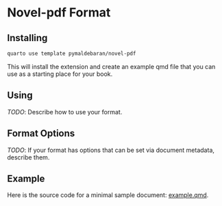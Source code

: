 # Novel-pdf Format

## Installing

```bash
quarto use template pymaldebaran/novel-pdf
```

This will install the extension and create an example qmd file that you can use as a starting place for your book.

## Using

*TODO*: Describe how to use your format.

## Format Options

*TODO*: If your format has options that can be set via document metadata, describe them.

## Example

Here is the source code for a minimal sample document: [example.qmd](example.qmd).

